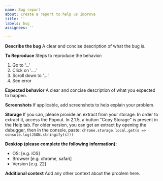 ```yaml
---
name: Bug report
about: Create a report to help us improve
title: ''
labels: bug
assignees: ''

---
```


**Describe the bug**
A clear and concise description of what the bug is.

**To Reproduce**
Steps to reproduce the behavior:
1. Go to '...'
2. Click on '....'
3. Scroll down to '....'
4. See error

**Expected behavior**
A clear and concise description of what you expected to happen.

**Screenshots**
If applicable, add screenshots to help explain your problem. 

**Storage**
If you can, please provide an extract from your storage. In order to extract it, access the Popout. In 2.1.5, a button "Copy Storage" is present in the Help tab. For older version, you can get an extract by opening the debugger, then in the console, paste:
`chrome.storage.local.get(s => console.log(JSON.stringify(s)))`


**Desktop (please complete the following information):**
 - OS: [e.g. iOS]
 - Browser [e.g. chrome, safari]
 - Version [e.g. 22]

**Additional context**
Add any other context about the problem here.
